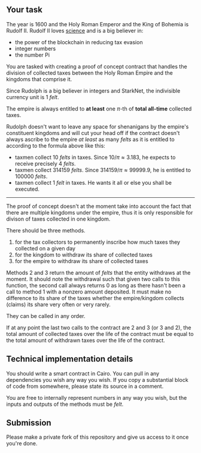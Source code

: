 ## Your task

The year is 1600 and the Holy Roman Emperor and the King of Bohemia is Rudolf II. Rudolf II loves [science](https://en.wikipedia.org/wiki/Rudolf_II,_Holy_Roman_Emperor#Occult_sciences) and is a big believer in:
- the power of the blockchain in reducing tax evasion
- integer numbers
- the number Pi

You are tasked with creating a proof of concept contract that handles the division of collected taxes between the Holy Roman Empire and the kingdoms that comprise it. 

Since Rudolph is a big believer in integers and StarkNet, the indivisible currency unit is 1 *felt*.

The empire is always entitled to **at least** one $\pi$-th of **total all-time** collected taxes.

Rudolph doesn't want to leave any space for shenanigans by the empire's constituent kingdoms and will cut your head off if the contract doesn't always ascribe to the empire *at least* as many *felts* as it is entitled to according to the formula above like this:

- taxmen collect 10 *felts* in taxes. Since $10/{\pi} \approx 3.183$, he expects to receive precisely 4 *felts*.
- taxmen collect 314159 *felts*. Since $314159/{\pi} \approx 99999.9$, he is entitled to 100000 *felts*.
- taxmen collect 1 *felt* in taxes. He wants it all or else you shall be executed.

---

The proof of concept doesn't at the moment take into account the fact that there are multiple kingdoms under the empire, thus it is only responsible for divison of taxes collected in one kingdom.

There should be three methods. 
1. for the tax collectors to permanently inscribe how much taxes they collected on a given day
2. for the kingdom to withdraw its share of collected taxes
3. for the empire to withdraw its share of collected taxes

Methods 2 and 3 return the amount of *felts* that the entity withdraws at the moment. It should note the withdrawal such that given two calls to this function, the second call always returns 0 as long as there hasn't been a call to method 1 with a nonzero amount deposited. It must make no difference to its share of the taxes whether the empire/kingdom collects (claims) its share very often or very rarely.

They can be called in any order.

If at any point the last two calls to the contract are 2 and 3 (or 3 and 2), the total amount of collected taxes over the life of the contract must be equal to the total amount of withdrawn taxes over the life of the contract.

## Technical implementation details

You should write a smart contract in Cairo. You can pull in any dependencies you wish any way you wish. If you copy a substantial block of code from somewhere, please state its source in a comment.

You are free to internally represent numbers in any way you wish, but the inputs and outputs of the methods must be *felt*.

## Submission

Please make a private fork of this repository and give us access to it once you're done.
